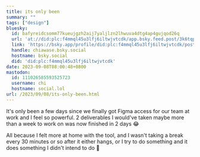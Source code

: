 ```yaml
---
title: its only been
summary: ""
tags: ["design"]
bluesky:
  id: bafyreidcsomm77kueujgzh2aij7yaljlzn2lhwuva4dtg4ap4gujqod26q
  url: 'at://did:plc:f4mmql45u3lfj6iltwjvtcdk/app.bsky.feed.post/3k6tqpqfquy25'
  link: 'https://bsky.app/profile/did:plc:f4mmql45u3lfj6iltwjvtcdk/post/3k6tqpqfquy25'
  handle: chiawase.bsky.social
  hostname: bsky.social
  did: 'did:plc:f4mmql45u3lfj6iltwjvtcdk'
date: 2023-09-08T08:00:48+0800
mastodon:
  id: 111026585593525723
  username: chi
  hostname: social.lol
url: /2023/09/08/its-only-been.html
---
```


It's only been a few days since we finally got Figma access for our team at work and I feel so powerful. 2 deliverables I would've taken maybe more than a week to work on was now finished in 2 days 😂

All because I felt more at home with the tool, and I wasn't taking a break every 30 minutes or so after it either hangs, or I try to do something and it does something I didn't intend to do 🥲
